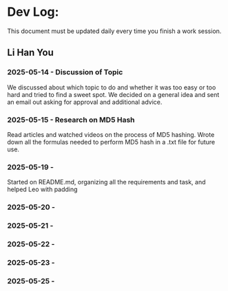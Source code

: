 # Dev Log:

This document must be updated daily every time you finish a work session.

## Li Han You

### 2025-05-14 - Discussion of Topic 
We discussed about which topic to do and whether it was too easy or too hard and tried to find a sweet spot.
We decided on a general idea and sent an email out asking for approval and additional advice.

### 2025-05-15 - Research on MD5 Hash
Read articles and watched videos on the process of MD5 hashing.
Wrote down all the formulas needed to perform MD5 hash in a .txt file for future use.

### 2025-05-19 -
Started on README.md, organizing all the requirements and task, and helped Leo with padding

### 2025-05-20 -

### 2025-05-21 -

### 2025-05-22 -

### 2025-05-23 -

### 2025-05-25 -